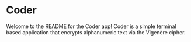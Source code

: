 # Coder
Welcome to the README for the Coder app! Coder is a simple terminal based application that encrypts alphanumeric text via the Vigenère cipher.
